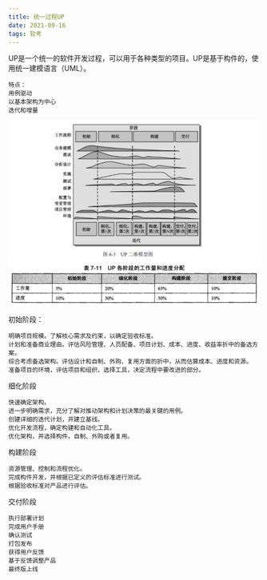 ```yaml
---
title: 统一过程UP
date: 2021-09-16
tags: 软考
---
```


UP是一个统一的软件开发过程，可以用于各种类型的项目。UP是基于构件的，使用统一建模语言（UML）。
```
特点：
用例驱动
以基本架构为中心
迭代和增量
```
![](/images/ruankao/3-1.png)
![](/images/ruankao/3-2.png)

初始阶段：
```
明确项目规模。了解核心需求及约束，以确定验收标准。
计划和准备商业理由。评估风险管理、人员配备、项目计划、成本、进度、收益率折中的备选方案。
综合考虑备选架构。评估设计和自制、外购、复用方面的折中，从而估算成本、进度和资源。
准备项目的环境，评估项目和组织，选择工具，决定流程中要改进的部分。
```
细化阶段
```
快速确定架构。
进一步明确需求，充分了解对推动架构和计划决策的最关键的用例。
创建详细的迭代计划，并建立基线。
优化开发流程，确定构建和自动化工具。
优化架构，并选择构件。自制、外购或者复用。
```
构建阶段
```
资源管理、控制和流程优化。
完成构件开发，并根据已定义的评估标准进行测试。
根据验收标准对产品进行评估。
```
交付阶段
```
执行部署计划
完成用户手册
确认测试
打包发布
获得用户反馈
基于反馈调整产品
最终版上线
```